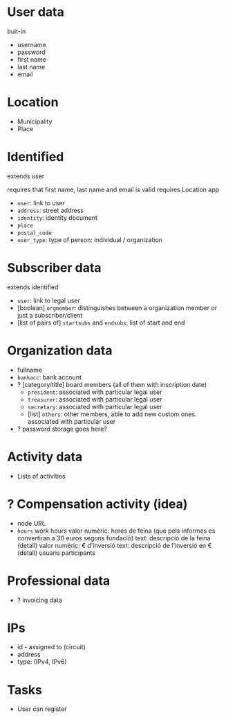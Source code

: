 # User data

buit-in

- username
- password
- first name
- last name
- email

# Location

- Municipality
- Place

# Identified

extends user

requires that first name, last name and email is valid
requires Location app

- `user`: link to user
- `address`: street address
- `identity`: identity document
- `place`
- `postal_code`
- `user_type`: type of person: individual / organization 

# Subscriber data

extends identified

- `user`: link to legal user
- [boolean] `orgmember`: distinguishes between a organization member or just a subscriber/client
- [list of pairs of] `startsubs` and `endsubs`: list of start and end

# Organization data

- fullname
- `bankacc`: bank account
- ? [category/title] board members (all of them with inscription date)
    - `president`: associated with particular legal user
    - `treasurer`: associated with particular legal user
    - `secretary`: associated with particular legal user
    - [list] `others`: other members, able to add new custom ones. associated with particular user
- ? password storage goes here?


# Activity data

- Lists of activities

# ? Compensation activity (idea)

- node URL
- `hours` work hours valor numèric: hores de feina (que pels informes es convertiran a 30 euros segons fundació)
text: descripció de la feina (detall)
valor numèric: € d'inversió
text: descripció de l'inversió en € (detall)
usuaris participants

# Professional data

- ? invoicing data

# IPs

- id - assigned to (circuit)
- address
- type: (IPv4, IPv6)

# Tasks

- User can register
